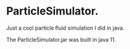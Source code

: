 # ParticleSimulator.
Just a cool particle fluid simulation I did in java.

The ParticleSimulator.jar was built in java 11.
